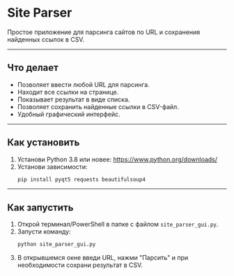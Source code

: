 
# Site Parser 

Простое приложение для парсинга сайтов по URL и сохранения найденных ссылок в CSV.

---

## Что делает
- Позволяет ввести любой URL для парсинга.
- Находит все ссылки на странице.
- Показывает результат в виде списка.
- Позволяет сохранить найденные ссылки в CSV-файл.
- Удобный графический интерфейс.

---

## Как установить
1. Установи Python 3.8 или новее: https://www.python.org/downloads/
2. Установи зависимости:
   ```sh
   pip install pyqt5 requests beautifulsoup4
   ```

---

## Как запустить
1. Открой терминал/PowerShell в папке с файлом `site_parser_gui.py`.
2. Запусти команду:
   ```sh
   python site_parser_gui.py
   ```
3. В открывшемся окне введи URL, нажми "Парсить" и при необходимости сохрани результат в CSV.
